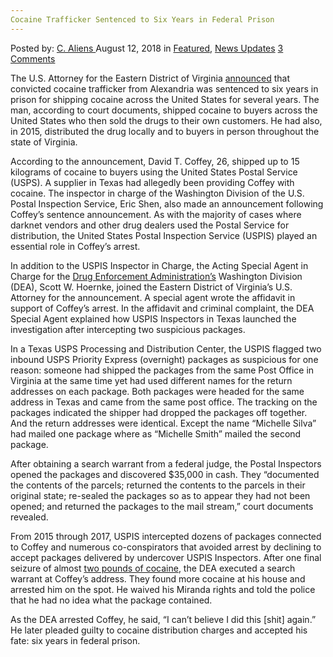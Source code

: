 ```yaml
---
Cocaine Trafficker Sentenced to Six Years in Federal Prison
---
```

<article class="post-listing post-26553 post type-post status-publish format-standard has-post-thumbnail hentry category-deepdot-news category-news-updates">
<div class="post-inner">
<span>Posted by: <a href="https://www.deepdotweb.com/author/caliens/" title="">C. Aliens </a></span>
<span>August 12, 2018</span>
<span>in <a href="https://www.deepdotweb.com/category/deepdot-news/" rel="category tag">Featured</a>, <a href="https://www.deepdotweb.com/category/news-updates/" rel="category tag">News Updates</a></span>
<span><a href="https://www.deepdotweb.com/2018/08/12/cocaine-trafficker-sentenced-to-six-years-in-federal-prison/#comments">3 Comments</a></span>
</p>
<div class="clear"></div>
<div class="entry">
<p>The U.S. Attorney for the Eastern District of Virginia <a href="https://www.justice.gov/usao-edva/pr/man-sentenced-prison-trafficking-cocaine-through-mail">announced</a> that convicted cocaine trafficker from Alexandria was sentenced to six years in prison for shipping cocaine across the United States for several years. The man, according to court documents, shipped cocaine to buyers across the United States who then sold the drugs to their own customers. He had also, in 2015, distributed the drug locally and to buyers in person throughout the state of Virginia.</p>
<p>According to the announcement, David T. Coffey, 26, shipped up to 15 kilograms of cocaine to buyers using the United States Postal Service (USPS). A supplier in Texas had allegedly been providing Coffey with cocaine. The inspector in charge of the Washington Division of the U.S. Postal Inspection Service, Eric Shen, also made an announcement following Coffey’s sentence announcement. As with the majority of cases where darknet vendors and other drug dealers used the Postal Service for distribution, the United States Postal Inspection Service (USPIS) played an essential role in Coffey&#8217;s arrest.</p>
<p>In addition to the USPIS Inspector in Charge, the Acting Special Agent in Charge for the <a href="https://www.deepdotweb.com/tag/DEA/">Drug Enforcement Administration’s</a> Washington Division (DEA), Scott W. Hoernke, joined the Eastern District of Virginia’s U.S. Attorney for the announcement. A special agent wrote the affidavit in support of Coffey’s arrest. In the affidavit and criminal complaint, the DEA Special Agent explained how USPIS Inspectors in Texas launched the investigation after intercepting two suspicious packages.</p>
<p>In a Texas USPS Processing and Distribution Center, the USPIS flagged two inbound USPS Priority Express (overnight) packages as suspicious for one reason: someone had shipped the packages from the same Post Office in Virginia at the same time yet had used different names for the return addresses on each package. Both packages were headed for the same address in Texas and came from the same post office. The tracking on the packages indicated the shipper had dropped the packages off together. And the return addresses were identical. Except the name “Michelle Silva” had mailed one package where as “Michelle Smith” mailed the second package.</p>
<p>After obtaining a search warrant from a federal judge, the Postal Inspectors opened the packages and discovered $35,000 in cash. They “documented the contents of the parcels; returned the contents to the parcels in their original state; re-sealed the packages so as to appear they had not been opened; and returned the packages to the mail stream,” court documents revealed.</p>
<p>From 2015 through 2017, USPIS intercepted dozens of packages connected to Coffey and numerous co-conspirators that avoided arrest by declining to accept packages delivered by undercover USPIS Inspectors. After one final seizure of almost <a href="https://www.deepdotweb.com/tag/cocaine/">two pounds of cocaine</a>, the DEA executed a search warrant at Coffey’s address. They found more cocaine at his house and arrested him on the spot. He waived his Miranda rights and told the police that he had no idea what the package contained.</p>
<p>As the DEA arrested Coffey, he said, “I can&#8217;t believe I did this [shit] again.” He later pleaded guilty to cocaine distribution charges and accepted his fate: six years in federal prison.</p>
</div>
<span style="display:none" class="updated">2018-08-12</span>
<div style="display:none" class="vcard author" itemprop="author" itemscope itemtype="http://schema.org/Person"><strong class="fn" itemprop="name"><a href="https://www.deepdotweb.com/author/caliens/" title="Posts by C. Aliens" rel="author">C. Aliens</a></strong></div>
</div>
</article>


